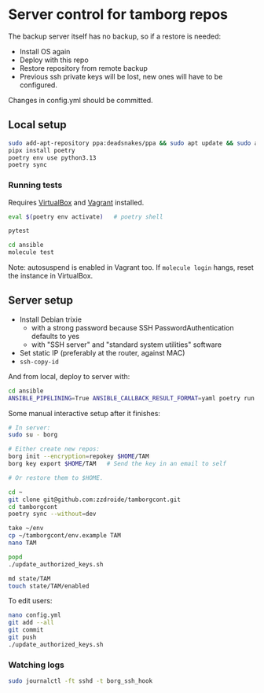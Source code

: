# Server control for tamborg repos

The backup server itself has no backup, so if a restore is needed:
- Install OS again
- Deploy with this repo
- Restore repository from remote backup
- Previous ssh private keys will be lost, new ones will have to be configured.

Changes in config.yml should be committed.

## Local setup
```sh
sudo add-apt-repository ppa:deadsnakes/ppa && sudo apt update && sudo apt install python3.13
pipx install poetry
poetry env use python3.13
poetry sync
```

### Running tests

Requires [VirtualBox](https://www.virtualbox.org/wiki/Linux_Downloads#Debian-basedLinuxdistributions) and [Vagrant](https://developer.hashicorp.com/vagrant/install?product_intent=vagrant#Linux) installed.

```sh
eval $(poetry env activate)   # poetry shell

pytest

cd ansible
molecule test
```

Note: autosuspend is enabled in Vagrant too. If `molecule login` hangs, reset the instance in VirtualBox.

## Server setup

- Install Debian trixie
  - with a strong password because SSH PasswordAuthentication defaults to yes
  - with "SSH server" and "standard system utilities" software
- Set static IP (preferably at the router, against MAC)
- `ssh-copy-id`

And from local, deploy to server with:
```sh
cd ansible
ANSIBLE_PIPELINING=True ANSIBLE_CALLBACK_RESULT_FORMAT=yaml poetry run ansible-playbook -i t@192.168.0.63, -l t@192.168.0.63 --ask-become-pass playbooks/deploy.yml
```

Some manual interactive setup after it finishes:
```sh
# In server:
sudo su - borg

# Either create new repos:
borg init --encryption=repokey $HOME/TAM
borg key export $HOME/TAM   # Send the key in an email to self

# Or restore them to $HOME.

cd ~
git clone git@github.com:zzdroide/tamborgcont.git
cd tamborgcont
poetry sync --without=dev

take ~/env
cp ~/tamborgcont/env.example TAM
nano TAM

popd
./update_authorized_keys.sh

md state/TAM
touch state/TAM/enabled
```

To edit users:
```sh
nano config.yml
git add --all
git commit
git push
./update_authorized_keys.sh
```

### Watching logs
```sh
sudo journalctl -ft sshd -t borg_ssh_hook
```
